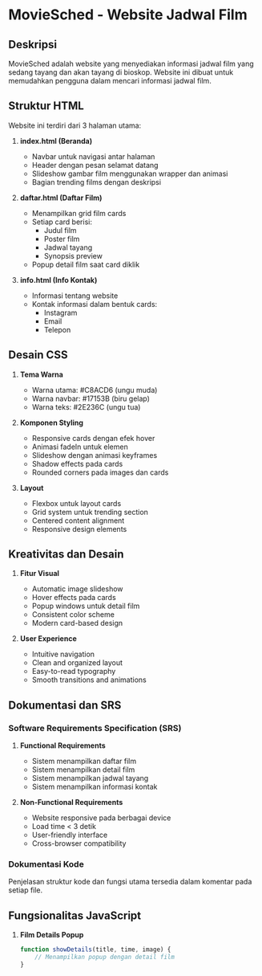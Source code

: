 # MovieSched - Website Jadwal Film

## Deskripsi
MovieSched adalah website yang menyediakan informasi jadwal film yang sedang tayang dan akan tayang di bioskop. Website ini dibuat untuk memudahkan pengguna dalam mencari informasi jadwal film.

## Struktur HTML
Website ini terdiri dari 3 halaman utama:
1. **index.html (Beranda)**
   - Navbar untuk navigasi antar halaman
   - Header dengan pesan selamat datang
   - Slideshow gambar film menggunakan wrapper dan animasi
   - Bagian trending films dengan deskripsi

2. **daftar.html (Daftar Film)**
   - Menampilkan grid film cards
   - Setiap card berisi:
     - Judul film
     - Poster film
     - Jadwal tayang
     - Synopsis preview
   - Popup detail film saat card diklik

3. **info.html (Info Kontak)**
   - Informasi tentang website
   - Kontak informasi dalam bentuk cards:
     - Instagram
     - Email
     - Telepon

## Desain CSS
1. **Tema Warna**
   - Warna utama: #C8ACD6 (ungu muda)
   - Warna navbar: #17153B (biru gelap)
   - Warna teks: #2E236C (ungu tua)

2. **Komponen Styling**
   - Responsive cards dengan efek hover
   - Animasi fadeIn untuk elemen
   - Slideshow dengan animasi keyframes
   - Shadow effects pada cards
   - Rounded corners pada images dan cards

3. **Layout**
   - Flexbox untuk layout cards
   - Grid system untuk trending section
   - Centered content alignment
   - Responsive design elements

## Kreativitas dan Desain
1. **Fitur Visual**
   - Automatic image slideshow
   - Hover effects pada cards
   - Popup windows untuk detail film
   - Consistent color scheme
   - Modern card-based design

2. **User Experience**
   - Intuitive navigation
   - Clean and organized layout
   - Easy-to-read typography
   - Smooth transitions and animations

## Dokumentasi dan SRS
### Software Requirements Specification (SRS)
1. **Functional Requirements**
   - Sistem menampilkan daftar film
   - Sistem menampilkan detail film
   - Sistem menampilkan jadwal tayang
   - Sistem menampilkan informasi kontak

2. **Non-Functional Requirements**
   - Website responsive pada berbagai device
   - Load time < 3 detik
   - User-friendly interface
   - Cross-browser compatibility

### Dokumentasi Kode
Penjelasan struktur kode dan fungsi utama tersedia dalam komentar pada setiap file.

## Fungsionalitas JavaScript
1. **Film Details Popup**
   ```javascript
   function showDetails(title, time, image) {
       // Menampilkan popup dengan detail film
   }
